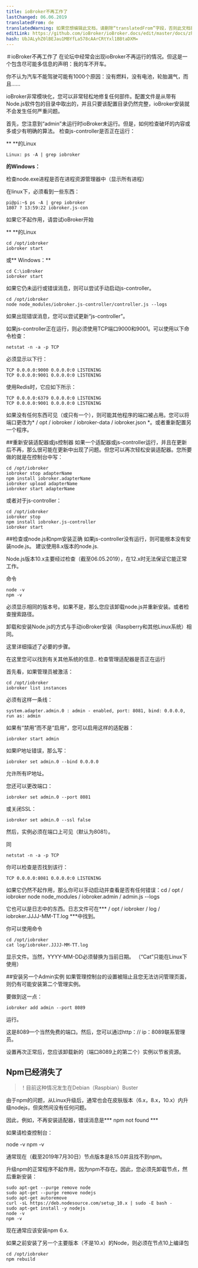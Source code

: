 ```yaml
---
title: ioBroker不再工作了
lastChanged: 06.06.2019
translatedFrom: de
translatedWarning: 如果您想编辑此文档，请删除“translatedFrom”字段，否则此文档将再次自动翻译
editLink: https://github.com/ioBroker/ioBroker.docs/edit/master/docs/zh-cn/trouble/RunsNoMore.md
hash: UbJALyhZ0lBEJau1MBYfLa578cAArCRtYxl1BBtaDXM=
---
```

＃ioBroker不再工作了
在论坛中经常会出现ioBroker不再运行的情况。但这是一个包含尽可能多信息的声明：我的车不开车。

你不认为汽车不能驾驶可能有1000个原因：没有燃料，没有电池，轮胎漏气，而且......

ioBroker非常模块化，您可以非常轻松地修复任何部件。配置文件是从带有Node.js软件包的目录中取出的，并且只要该配置目录仍然完整，ioBroker安装就不会发生任何严重问题。

首先，您注意到“admin”未运行时ioBroker未运行。但是，如何检查破坏的内容或多或少有明确的算法。
检查js-controller是否正在运行：

** **的Linux

````
Linux: ps -A | grep iobroker
````

**的Windows：**

检查node.exe进程是否在进程资源管理器中（显示所有进程）

在linux下，必须看到一些东西：

```
pi@pi:~$ ps -A | grep iobroker
1807 ? 13:59:22 iobroker.js-con
```

如果它不起作用，请尝试ioBroker开始

** **的Linux

```
cd /opt/iobroker
iobroker start
```

或** Windows：**

```
cd C:\ioBroker
iobroker start
```

如果它仍未运行或错误消息，则可以尝试手动启动js-controller。

```
cd /opt/iobroker
node node_modules/iobroker.js-controller/controller.js --logs
```

如果出现错误消息，您可以尝试更新“js-controller”。

如果js-controller正在运行，则必须使用TCP端口9000和9001。可以使用以下命令检查：

```
netstat -n -a -p TCP
```

必须显示以下行：

```
TCP 0.0.0.0:9000 0.0.0.0:0 LISTENING
TCP 0.0.0.0:9001 0.0.0.0:0 LISTENING
```

使用Redis时，它应如下所示：

```
TCP 0.0.0.0:6379 0.0.0.0:0 LISTENING
TCP 0.0.0.0:9001 0.0.0.0:0 LISTENING
```

如果没有任何东西可见（或只有一个），则可能其他程序的端口被占用。您可以将端口更改为* / opt / iobroker / iobroker-data / iobroker.json *。或者重新配置另一个程序。

##重新安装适配器或js控制器
如果一个适配器或js-controller运行，并且在更新后不再，那么很可能在更新中出现了问题。但您可以再次轻松安装适配器。您所要做的就是在控制台中写：

```
cd /opt/iobroker
iobroker stop adapterName
npm install iobroker.adapterName
iobroker upload adapterName
iobroker start adapterName
```

或者对于js-controller：

```
cd /opt/iobroker
iobroker stop
npm install iobroker.js-controller
iobroker start
```

##检查或node.js和npm安装正确
如果js-controller没有运行，则可能根本没有安装node.js。
建议使用8.x版本的node.js.

Node.js版本10.x主要经过检查（截至06.05.2019），在12.x时无法保证它能正常工作。

命令

```
node -v
npm -v
```

必须显示相同的版本号。如果不是，那么您应该卸载node.js并重新安装。或者检查搜索路径。

卸载和安装Node.js的方式与手动ioBroker安装（Raspberry和其他Linux系统）相同。

这里详细描述了必要的步骤。

在这里您可以找到有关其他系统的信息..
检查管理适配器是否正在运行

首先看，如果管理员被激活：

```
cd /opt/iobroker
iobroker list instances
```

必须有这样一条线：

```
system.adapter.admin.0 : admin - enabled, port: 8081, bind: 0.0.0.0, run as: admin
```

如果有“禁用”而不是“启用”，您可以启用这样的适配器：

```
iobroker start admin
```

如果IP地址错误，那么写：

```
iobroker set admin.0 --bind 0.0.0.0
```

允许所有IP地址。

您还可以更改端口：

```
iobroker set admin.0 --port 8081
```

或关闭SSL：

```
iobroker set admin.0 --ssl false
```

然后，实例必须在端口上可见（默认为8081）。

同

```
netstat -n -a -p TCP
```

你可以检查是否找到该行：

```
TCP 0.0.0.0:8081 0.0.0.0:0 LISTENING
```

如果它仍然不起作用，那么你可以手动启动并查看是否有任何错误：cd / opt / iobroker node node_modules / iobroker.admin / admin.js --logs

它也可以是日志中的东西。日志文件可在*** / opt / iobroker / log / iobroker.JJJJ-MM-TT.log ***中找到。

你可以使用命令

```
cd /opt/iobroker
cat log/iobroker.JJJJ-MM-TT.log
```

显示文件。当然，YYYY-MM-DD必须替换为当前日期。 （“Cat”只能在Linux下使用）

##安装另一个Admin实例
如果管理控制台的设置被阻止且您无法访问管理页面，则仍有可能安装第二个管理实例。

要做到这一点：

```
iobroker add admin --port 8089
```

运行。

这是8089一个当然免费的端口。然后，您可以通过http：// ip：8089联系管理员。

设置再次正常后，您应该卸载新的（端口8089上的第二个）实例以节省资源。

## Npm已经消失了
>！目前这种情况发生在Debian（Raspbian）Buster

由于npm的问题，从Linux升级后，通常也会在皮肤版本（6.x，8.x，10.x）内升级nodejs，但突然间没有任何问题。

因此，例如，不再安装适配器，错误消息是*** npm not found ***

如果请检查控制台：

node -v npm -v

通常现在（截至2019年7月30日）节点版本是8.15.0并且找不到npm。

升级npm的正常程序不起作用，因为npm不存在。因此，您必须先卸载节点，然后重新安装：

```
sudo apt-get --purge remove node
sudo apt-get --purge remove nodejs
sudo apt-get autoremove
curl -sL https://deb.nodesource.com/setup_10.x | sudo -E bash -
sudo apt-get install -y nodejs
node -v
npm -v
```

现在通常应该安装npm 6.x.

如果之前安装了另一个主要版本（不是10.x）的Node，则必须在节点10上编译包

```
cd /opt/iobroker
npm rebuild
```